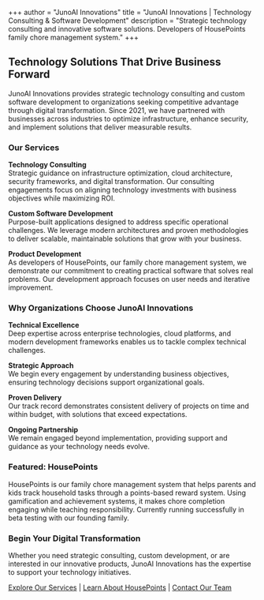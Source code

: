 +++
author = "JunoAI Innovations"
title = "JunoAI Innovations | Technology Consulting & Software Development"
description = "Strategic technology consulting and innovative software solutions. Developers of HousePoints family chore management system."
+++

## Technology Solutions That Drive Business Forward

JunoAI Innovations provides strategic technology consulting and custom software development to organizations seeking competitive advantage through digital transformation. Since 2021, we have partnered with businesses across industries to optimize infrastructure, enhance security, and implement solutions that deliver measurable results.

### Our Services

**Technology Consulting**  
Strategic guidance on infrastructure optimization, cloud architecture, security frameworks, and digital transformation. Our consulting engagements focus on aligning technology investments with business objectives while maximizing ROI.

**Custom Software Development**  
Purpose-built applications designed to address specific operational challenges. We leverage modern architectures and proven methodologies to deliver scalable, maintainable solutions that grow with your business.

**Product Development**  
As developers of HousePoints, our family chore management system, we demonstrate our commitment to creating practical software that solves real problems. Our development approach focuses on user needs and iterative improvement.

### Why Organizations Choose JunoAI Innovations

**Technical Excellence**  
Deep expertise across enterprise technologies, cloud platforms, and modern development frameworks enables us to tackle complex technical challenges.

**Strategic Approach**  
We begin every engagement by understanding business objectives, ensuring technology decisions support organizational goals.

**Proven Delivery**  
Our track record demonstrates consistent delivery of projects on time and within budget, with solutions that exceed expectations.

**Ongoing Partnership**  
We remain engaged beyond implementation, providing support and guidance as your technology needs evolve.

### Featured: HousePoints

HousePoints is our family chore management system that helps parents and kids track household tasks through a points-based reward system. Using gamification and achievement systems, it makes chore completion engaging while teaching responsibility. Currently running successfully in beta testing with our founding family.

### Begin Your Digital Transformation

Whether you need strategic consulting, custom development, or are interested in our innovative products, JunoAI Innovations has the expertise to support your technology initiatives.

[Explore Our Services](/products) | [Learn About HousePoints](/products/housepoints) | [Contact Our Team](/contact)